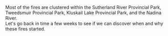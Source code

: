 <p>Most of the fires are clustered within the Sutherland River Provincial Park, Tweedsmuir Provincial Park, Kluskail Lake Provincial Park, and the Nadina River. <br> Let's go back in time a few weeks to see if we can discover when and why these fires started.</p>
